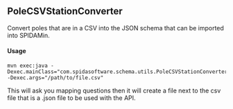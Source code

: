 PoleCSVStationConverter
----------------------

Convert poles that are in a CSV into the JSON schema that can be imported into SPIDAMin.

#### Usage

    mvn exec:java -Dexec.mainClass="com.spidasoftware.schema.utils.PoleCSVStationConverter" -Dexec.args="/path/to/file.csv"

This will ask you mapping questions then it will create a file next to the csv file that is a .json file to be used with the API.